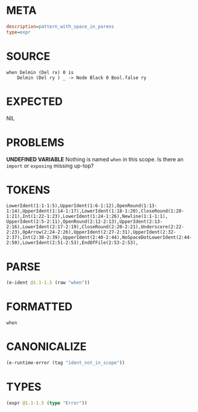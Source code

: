 # META
~~~ini
description=pattern_with_space_in_parens
type=expr
~~~
# SOURCE
~~~roc
when Delmin (Del rx) 0 is
    Delmin (Del ry ) _ -> Node Black 0 Bool.false ry
~~~
# EXPECTED
NIL
# PROBLEMS
**UNDEFINED VARIABLE**
Nothing is named `when` in this scope.
Is there an `import` or `exposing` missing up-top?

# TOKENS
~~~zig
LowerIdent(1:1-1:5),UpperIdent(1:6-1:12),OpenRound(1:13-1:14),UpperIdent(1:14-1:17),LowerIdent(1:18-1:20),CloseRound(1:20-1:21),Int(1:22-1:23),LowerIdent(1:24-1:26),Newline(1:1-1:1),
UpperIdent(2:5-2:11),OpenRound(2:12-2:13),UpperIdent(2:13-2:16),LowerIdent(2:17-2:19),CloseRound(2:20-2:21),Underscore(2:22-2:23),OpArrow(2:24-2:26),UpperIdent(2:27-2:31),UpperIdent(2:32-2:37),Int(2:38-2:39),UpperIdent(2:40-2:44),NoSpaceDotLowerIdent(2:44-2:50),LowerIdent(2:51-2:53),EndOfFile(2:53-2:53),
~~~
# PARSE
~~~clojure
(e-ident @1.1-1.5 (raw "when"))
~~~
# FORMATTED
~~~roc
when
~~~
# CANONICALIZE
~~~clojure
(e-runtime-error (tag "ident_not_in_scope"))
~~~
# TYPES
~~~clojure
(expr @1.1-1.5 (type "Error"))
~~~
